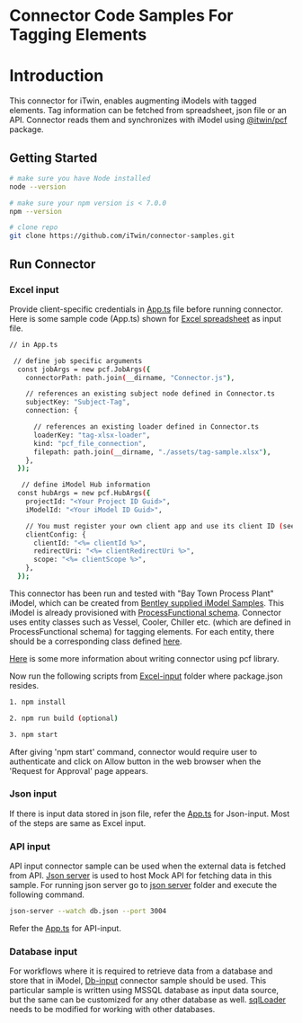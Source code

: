 # Connector Code Samples For Tagging Elements

# Introduction

This connector for iTwin, enables augmenting iModels with tagged elements. Tag information can be fetched from spreadsheet, json file or an API. Connector reads them and synchronizes with iModel using [@itwin/pcf](https://www.npmjs.com/package/@itwin/pcf) package.

## Getting Started

```sh
# make sure you have Node installed
node --version

# make sure your npm version is < 7.0.0
npm --version

# clone repo
git clone https://github.com/iTwin/connector-samples.git
```

## Run Connector

### Excel input

Provide client-specific credentials in [App.ts](./Excel-input/Connector/src/App.ts) file before running connector.
Here is some sample code (App.ts) shown for [Excel spreadsheet](./Excel-input/Connector/src/assets/tag-sample.xlsx) as input file.

```sh
// in App.ts

 // define job specific arguments
  const jobArgs = new pcf.JobArgs({
    connectorPath: path.join(__dirname, "Connector.js"),

    // references an existing subject node defined in Connector.ts
    subjectKey: "Subject-Tag",
    connection: {

      // references an existing loader defined in Connector.ts
      loaderKey: "tag-xlsx-loader",
      kind: "pcf_file_connection",
      filepath: path.join(__dirname, "./assets/tag-sample.xlsx"),
    },
  });

   // define iModel Hub information
  const hubArgs = new pcf.HubArgs({
    projectId: "<Your Project ID Guid>",
    iModelId: "<Your iModel ID Guid>",

    // You must register your own client app and use its client ID (see https://developer.bentley.com)
    clientConfig: {
      clientId: "<%= clientId %>",
      redirectUri: "<%= clientRedirectUri %>",
      scope: "<%= clientScope %>",
    },
  });
```

This connector has been run and tested with "Bay Town Process Plant" iModel, which can be created from [Bentley supplied iModel Samples](https://developer.bentley.com/create-imodel/).
This iModel is already provisioned with [ProcessFunctional schema](https://github.com/iTwin/bis-schemas/blob/master/Domains/3-DisciplineOther/Plant/ProcessFunctional.ecschema.xml). Connector uses entity classes such as Vessel, Cooler, Chiller etc. (which are defined in ProcessFunctional schema) for tagging elements. For each entity, there should be a corresponding class defined [here](./Excel-input/Connector/src/dmos/Elements.ts).

[Here](https://github.com/iTwin/connector-samples) is some more information about writing connector using pcf library.

Now run the following scripts from [Excel-input](./Excel-input/Connector) folder where package.json resides.

```sh
1. npm install

2. npm run build (optional)

3. npm start

```

After giving 'npm start' command, connector would require user to authenticate and click on Allow button in the web browser when the 'Request for Approval' page appears.

### Json input

If there is input data stored in json file, refer the [App.ts](./Json-input/Connector/src/App.ts) for Json-input. Most of the steps are same as Excel input.

### API input

API input connector sample can be used when the external data is fetched from API. [Json server](https://www.npmjs.com/package/json-server) is used to host Mock API for fetching data in this sample. For running json server go to [json server](./Api-input/Mock-API/json-server/) folder and execute the following command.

```sh
json-server --watch db.json --port 3004
```

Refer the [App.ts](./Api-input/Connector/src/App.ts) for API-input.

### Database input

For workflows where it is required to retrieve data from a database and store that in iModel,
[Db-input](./Db-input) connector sample should be used. This particular sample is written using MSSQL database as input data source, but the same can be customized for any other database as well. [sqlLoader](./Db-input/Connector/src/utilities/sqldbLoader.ts) needs to be modified for working with other databases.
